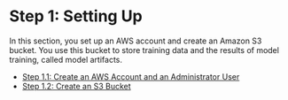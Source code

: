 # Step 1: Setting Up<a name="gs-set-up"></a>

In this section, you set up an AWS account and create an Amazon S3 bucket\. You use this bucket to store training data and the results of model training, called model artifacts\.


+ [Step 1\.1: Create an AWS Account and an Administrator User](gs-account.md)
+ [Step 1\.2: Create an S3 Bucket](gs-config-permissions.md)